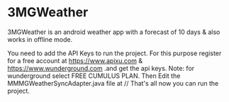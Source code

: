 # 3MGWeather
3MGWeather is an android weather app with a forecast of 10 days &amp; also works in offline mode.

You need to add the API Keys to run the project.
For this purpose register for a free account at https://www.apixu.com & https://www.wunderground.com .and get the api keys.
Note: for wunderground select FREE CUMULUS PLAN.
Then Edit the MMMGWeatherSyncAdapter.java file at //<!-- TODO: Add API Keys below here -->
That's all now you can run the project.
